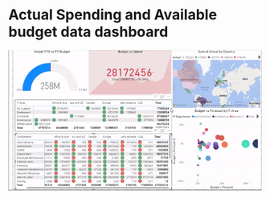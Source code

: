 # Actual Spending and Available budget data dashboard

<img src="gif.gif" alt="Demo Screenshot" width="800">
